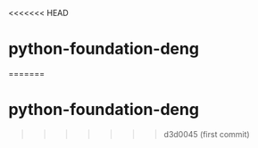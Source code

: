 <<<<<<< HEAD
# python-foundation-deng
=======
# python-foundation-deng
>>>>>>> d3d0045 (first commit)
